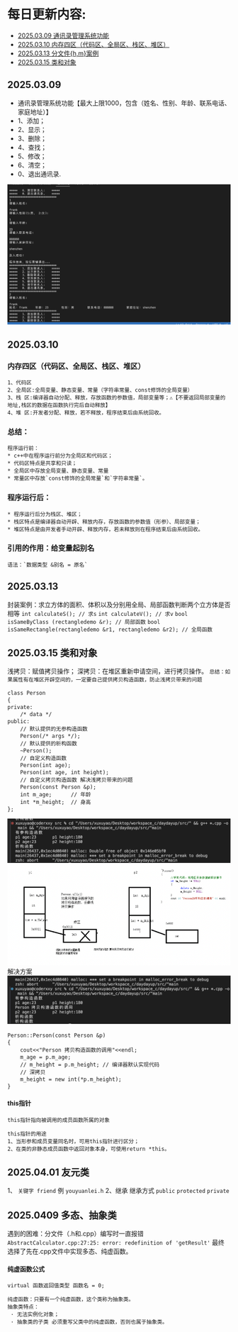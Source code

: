 # 每日更新内容:
* [2025.03.09 通讯录管理系统功能](#2025.03.09)
* [2025.03.10 内存四区（代码区、全局区、栈区、堆区）](#2025.03.10)
* [2025.03.13 分文件{h,m}案例](#2025.03.13)
* [2025.03.15 类和对象](#2025.03.15类和对象)


## 2025.03.09
 * 通讯录管理系统功能【最大上限1000，包含（姓名、性别、年龄、联系电话、家庭地址）】
 * 1、添加；
 * 2、显示；
 * 3、删除；
 * 4、查找；
 * 5、修改；
 * 6、清空；
 * 0、退出通讯录.

![alt text](image.png)

## 2025.03.10
### 内存四区（代码区、全局区、栈区、堆区）
    1、代码区
    2、全局区:全局变量、静态变量、常量（字符串常量、const修饰的全局变量）
    3、栈 区:编译器自动分配、释放，存放函数的参数值，局部变量等；⚠️【不要返回局部变量的地址,栈区的数据在函数执行完后自动释放】
    4、堆 区:开发者分配、释放，若不释放，程序结束后由系统回收。
    
### 总结：
    程序运行前：
    * c++中在程序运行前分为全局区和代码区；
    * 代码区特点是共享和只读；
    * 全局区中存放全局变量、静态变量、常量
    * 常量区中存放`const修饰的全局常量`和`字符串常量`。

### 程序运行后：
    * 程序运行后分为栈区、堆区；
    * 栈区特点是编译器自动开辟、释放内存，存放函数的参数值（形参）、局部变量；
    * 堆区特点是由开发者手动开辟、释放内存，若未释放则在程序结束后由系统回收。

### 引用的作用：给变量起别名
    语法：`数据类型 &别名 = 原名`

## 2025.03.13
封装案例：求立方体的面积、体积以及分别用全局、局部函数判断两个立方体是否相等
`int calculateS(); // 求s`
`int calculateV(); // 求v`
`bool isSameByClass (rectangledemo &r); // 局部函数`
`bool isSameRectangle(rectangledemo &r1, rectangledemo &r2); // 全局函数`

## 2025.03.15 类和对象

浅拷贝：赋值拷贝操作；
深拷贝：在堆区重新申请空间，进行拷贝操作。
`总结：如果属性有在堆区开辟空间的，一定要自己提供拷贝构造函数，防止浅拷贝带来的问题`

```
class Person
{
private:
    /* data */
public:
    // 默认提供的无参构造函数
    Person(/* args */);
    // 默认提供的析构函数
    ~Person();
    // 自定义构造函数
    Person(int age);
    Person(int age, int height);
    // 自定义拷贝构造函数 解决浅拷贝带来的问题
    Person(const Person &p);
    int m_age;      // 年龄
    int *m_height;  // 身高
};
```

![alt text](image-2.png)
![alt text](image-1.png)
解决方案
![alt text](image-3.png)
```
Person::Person(const Person &p)
{
    cout<<"Person 拷贝构造函数的调用"<<endl;
    m_age = p.m_age;
    // m_height = p.m_height; // 编译器默认实现代码
    // 深拷贝
    m_height = new int(*p.m_height);
}
```
#### this指针
`this指针指向被调用的成员函数所属的对象`
```
this指针的用途
1、当形参和成员变量同名时，可用this指针进行区分；
2、在类的非静态成员函数中返回对象本身，可使用return *this。
```

## 2025.04.01 友元类
1、 `关键字 friend` 例 `youyuanlei.h`
2、继承 继承方式 `public` `protected` `private`

## 2025.0409 多态、抽象类
遇到的困难：分文件（.h和.cpp）编写时一直报错
`AbstractCalculator.cpp:27:25: error: redefinition of 'getResult'`
最终选择了先在.cpp文件中实现多态、纯虚函数。

#### 纯虚函数公式
`virtual 函数返回值类型 函数名 = 0;`
```
纯虚函数：只要有一个纯虚函数，这个类称为抽象类。
抽象类特点：
 · 无法实例化对象；
 · 抽象类的子类 必须重写父类中的纯虚函数，否则也属于抽象类。
```